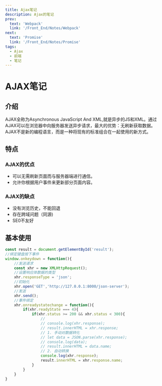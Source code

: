 ```yaml
---
title: Ajax笔记
description: Ajax的笔记
prev:
  text: 'Webpack'
  link: '/Front_End/Notes/Webpack'
next:
  text: 'Promise'
  link: '/Front_End/Notes/Promise'
tags:
  - Ajax
  - 前端
  - 笔记
---
```




# AJAX笔记

## 介绍

AJAX全称为Asynchronous JavaScript And XML,就是异步的JS和XML。通过AJAX可以在浏览器中向服务器发送异步请求，最大的优势：无刷新获取数据。 AJAX不是新的编程语言，而是一种将现有的标准组合在一起使用的新方式。

## 特点

### AJAX的优点 

- 可以无需刷新页面而与服务器端进行通信。
- 允许你根据用户事件来更新部分页面内容。

### AJAX的缺点

- 没有浏览历史，不能回退
- 存在跨域问题（同源)
- SE0不友好

## 基本使用

```js
const result = document.getElementById('result');
//绑定键盘按下事件
window.onkeydown = function(){
    //发送请求
    const xhr = new XMLHttpRequest();
    //设置响应体数据的类型
    xhr.responseType = 'json';
    //初始化
    xhr.open('GET','http://127.0.0.1:8000/json-server');
    //发送
    xhr.send();
    //事件绑定
    xhr.onreadystatechange = function(){
        if(xhr.readyState === 4){
            if(xhr.status >= 200 && xhr.status < 300){
                //
                // console.log(xhr.response);
                // result.innerHTML = xhr.response;
                // 1. 手动对数据转化
                // let data = JSON.parse(xhr.response);
                // console.log(data);
                // result.innerHTML = data.name;
                // 2. 自动转换
                console.log(xhr.response);
                result.innerHTML = xhr.response.name;
            }
        }
    }
}
```

